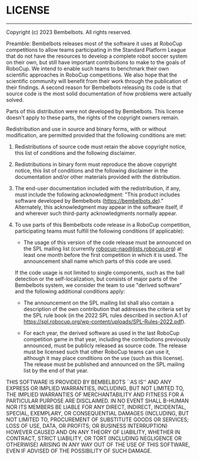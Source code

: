 # LICENSE
------------------------------------------------------------------
Copyright (c) 2023 Bembelbots.  All rights reserved.


Preamble: Bembelbots releases most of the software it uses at RoboCup
competitions to allow teams participating in the Standard Platform
League that do not have the resources to develop a complete robot
soccer system on their own, but still have important contributions
to make to the goals of RoboCup. We intend to enable such teams to
benchmark their own scientific approaches in RoboCup competitions.
We also hope that the scientific community will benefit from their
work through the publication of their findings.
A second reason for Bembelbots releasing its code is that source code
is the most solid documentation of how problems were actually
solved.


Parts of this distribution were not developed by Bembelbots.
This license doesn't apply to these parts, the rights of the
copyright owners remain.

Redistribution and use in source and binary forms, with or without
modification, are permitted provided that the following conditions
are met:

 1. Redistributions of source code must retain the above copyright
    notice, this list of conditions and the following disclaimer.

 2. Redistributions in binary form must reproduce the above
    copyright notice, this list of conditions and the following
    disclaimer in the documentation and/or other materials provided
    with the distribution.

 3. The end-user documentation included with the redistribution, if
    any, must include the following acknowledgment:
    "This product includes software developed by Bembelbots
     (https://bembelbots.de)."
    Alternately, this acknowledgment may appear in the software
    itself, if and wherever such third-party acknowledgments
    normally appear.

 4. To use parts of this Bembelbots code release in a RoboCup
    competition, participating teams must fulfill the following
    conditions (if applicable):

      - The usage of this version of the code release must be
        announced on the SPL mailing list (currently
        robocup-nao@lists.robocup.org) at least one month before
        the first competition in which it is used. The announcement
        shall name which parts of this code are used.
      
    If the code usage is not limited to single components, such
    as the ball detection or the self-localization, but consists
    of major parts of the Bembelbots system, we consider the team
    to use "derived software" and the following additional
    conditions apply:
      
      - The announcement on the SPL mailing list shall also contain
        a description of the own contribution that addresses the
        criteria set by the SPL rule book (in the 2022 SPL rules
        described in section A.1 of
        https://spl.robocup.org/wp-content/uploads/SPL-Rules-2022.pdf).

      - For each year, the derived software as used in the last
        RoboCup competition game in that year, including the
        contributions previously announced, must be publicly
        released as source code. The release must be licensed such
        that other RoboCup teams can use it, although it may place
        conditions on the use (such as this license). The release
        must be published and announced on the SPL mailing list by
        the end of that year.


THIS SOFTWARE IS PROVIDED BY BEMBELBOTS ``AS IS'' AND ANY
EXPRESS OR IMPLIED WARRANTIES, INCLUDING, BUT NOT LIMITED TO,
THE IMPLIED WARRANTIES OF MERCHANTABILITY AND FITNESS FOR A
PARTICULAR PURPOSE ARE DISCLAIMED. IN NO EVENT SHALL
B-HUMAN NOR ITS MEMBERS BE LIABLE FOR ANY DIRECT, INDIRECT,
INCIDENTAL, SPECIAL, EXEMPLARY, OR CONSEQUENTIAL DAMAGES
(INCLUDING, BUT NOT LIMITED TO, PROCUREMENT OF SUBSTITUTE GOODS
OR SERVICES; LOSS OF USE, DATA, OR PROFITS; OR BUSINESS
INTERRUPTION) HOWEVER CAUSED AND ON ANY THEORY OF LIABILITY,
WHETHER IN CONTRACT, STRICT LIABILITY, OR TORT (INCLUDING
NEGLIGENCE OR OTHERWISE) ARISING IN ANY WAY OUT OF THE USE OF
THIS SOFTWARE, EVEN IF ADVISED OF THE POSSIBILITY OF SUCH DAMAGE.
